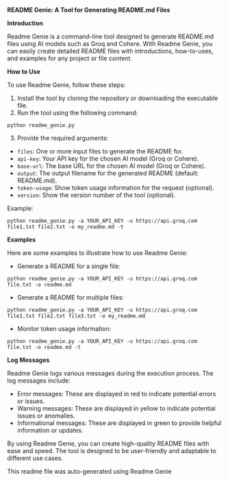 **README Genie: A Tool for Generating README.md Files**

**Introduction**

Readme Genie is a command-line tool designed to generate README.md files using AI models such as Groq and Cohere. With Readme Genie, you can easily create detailed README files with introductions, how-to-uses, and examples for any project or file content.

**How to Use**

To use Readme Genie, follow these steps:

1. Install the tool by cloning the repository or downloading the executable file.
2. Run the tool using the following command:

```
python readme_genie.py
```

3. Provide the required arguments:

* `files`: One or more input files to generate the README for.
* `api-key`: Your API key for the chosen AI model (Groq or Cohere).
* `base-url`: The base URL for the chosen AI model (Groq or Cohere).
* `output`: The output filename for the generated README (default: README.md).
* `token-usage`: Show token usage information for the request (optional).
* `version`: Show the version number of the tool (optional).

Example:

```
python readme_genie.py -a YOUR_API_KEY -u https://api.groq.com file1.txt file2.txt -o my_readme.md -t
```

**Examples**

Here are some examples to illustrate how to use Readme Genie:

* Generate a README for a single file:

```
python readme_genie.py -a YOUR_API_KEY -u https://api.groq.com file.txt -o readme.md
```

* Generate a README for multiple files:

```
python readme_genie.py -a YOUR_API_KEY -u https://api.groq.com file1.txt file2.txt file3.txt -o my_readme.md
```

* Monitor token usage information:

```
python readme_genie.py -a YOUR_API_KEY -u https://api.groq.com file.txt -o readme.md -t
```

**Log Messages**

Readme Genie logs various messages during the execution process. The log messages include:

* Error messages: These are displayed in red to indicate potential errors or issues.
* Warning messages: These are displayed in yellow to indicate potential issues or anomalies.
* Informational messages: These are displayed in green to provide helpful information or updates.

By using Readme Genie, you can create high-quality README files with ease and speed. The tool is designed to be user-friendly and adaptable to different use cases.

This readme file was auto-generated using Readme Genie